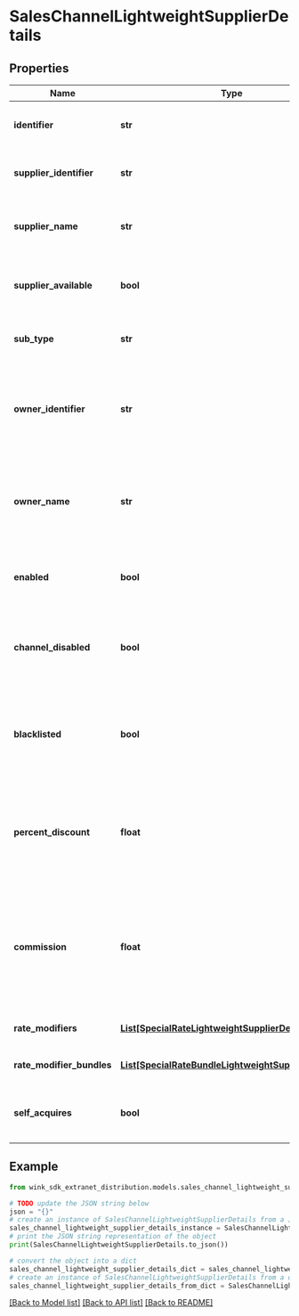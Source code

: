 # SalesChannelLightweightSupplierDetails


## Properties

Name | Type | Description | Notes
------------ | ------------- | ------------- | -------------
**identifier** | **str** | Unique record identifier of this segment / account | 
**supplier_identifier** | **str** | Channel is owned by this supplier identifier. | 
**supplier_name** | **str** | Name of property / supplier that owns this channel | 
**supplier_available** | **bool** | Flag when supplier not available. E.g. Hotel disables property | [default to True]
**sub_type** | **str** | What type of segment of channel is this. | 
**owner_identifier** | **str** | A specific identifier for the company / corporation / travel agency that is retrieving the rates | 
**owner_name** | **str** | Name of the owner / affiliate. &#x60;Hotel booking customization&#x60; when it&#39;s the booking customization. | 
**enabled** | **bool** | Flag the supplier can use to enable / disable this channel | [optional] [default to True]
**channel_disabled** | **bool** | System override by reactive to disable. E.g. Platform disables supplier. | [optional] 
**blacklisted** | **bool** | A way to blacklist a specific channel a property doesn&#39;t want to send blocking to. | 
**percent_discount** | **float** | Percent discount on this channel and all its children [unless configured at the child level]. | [optional] 
**commission** | **float** | Amount of sales commission earned through this channel and all its children [unless configured at the child level]. | [optional] 
**rate_modifiers** | [**List[SpecialRateLightweightSupplierDetails]**](SpecialRateLightweightSupplierDetails.md) | Promotions for this channel | [optional] 
**rate_modifier_bundles** | [**List[SpecialRateBundleLightweightSupplierDetails]**](SpecialRateBundleLightweightSupplierDetails.md) | Promotion bundles for this channel | [optional] 
**self_acquires** | **bool** | Whether the sales channel is a self-acquiring entity. | [optional] 

## Example

```python
from wink_sdk_extranet_distribution.models.sales_channel_lightweight_supplier_details import SalesChannelLightweightSupplierDetails

# TODO update the JSON string below
json = "{}"
# create an instance of SalesChannelLightweightSupplierDetails from a JSON string
sales_channel_lightweight_supplier_details_instance = SalesChannelLightweightSupplierDetails.from_json(json)
# print the JSON string representation of the object
print(SalesChannelLightweightSupplierDetails.to_json())

# convert the object into a dict
sales_channel_lightweight_supplier_details_dict = sales_channel_lightweight_supplier_details_instance.to_dict()
# create an instance of SalesChannelLightweightSupplierDetails from a dict
sales_channel_lightweight_supplier_details_from_dict = SalesChannelLightweightSupplierDetails.from_dict(sales_channel_lightweight_supplier_details_dict)
```
[[Back to Model list]](../README.md#documentation-for-models) [[Back to API list]](../README.md#documentation-for-api-endpoints) [[Back to README]](../README.md)


